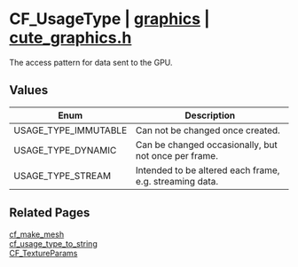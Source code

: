 # CF_UsageType | [graphics](https://github.com/RandyGaul/cute_framework/blob/master/docs/graphics_readme.md) | [cute_graphics.h](https://github.com/RandyGaul/cute_framework/blob/master/include/cute_graphics.h)

The access pattern for data sent to the GPU.

## Values

Enum | Description
--- | ---
USAGE_TYPE_IMMUTABLE | Can not be changed once created.
USAGE_TYPE_DYNAMIC | Can be changed occasionally, but not once per frame.
USAGE_TYPE_STREAM | Intended to be altered each frame, e.g. streaming data.

## Related Pages

[cf_make_mesh](https://github.com/RandyGaul/cute_framework/blob/master/docs/graphics/cf_make_mesh.md)  
[cf_usage_type_to_string](https://github.com/RandyGaul/cute_framework/blob/master/docs/graphics/cf_usage_type_to_string.md)  
[CF_TextureParams](https://github.com/RandyGaul/cute_framework/blob/master/docs/graphics/cf_textureparams.md)  
